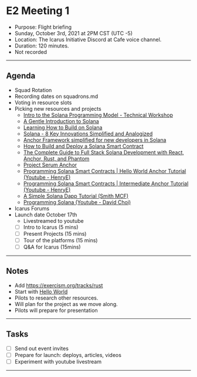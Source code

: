 # E2 Meeting 1

- Purpose: Flight briefing
- Sunday, October 3rd, 2021 at 2PM CST (UTC -5)
- Location: The Icarus Initiative Discord at Cafe voice channel.
- Duration: 120 minutes.
- Not recorded

---

## Agenda

- Squad Rotation
- Recording dates on squadrons.md
- Voting in resource slots
- Picking new resources and projects
  - [Intro to the Solana Programming Model - Technical Workshop](https://www.youtube.com/watch?v=7Iitv5tMOMY)
  - [A Gentle Introduction to Solana](https://kirima.vercel.app/post/gentleintrosolana)
  - [Learning How to Build on Solana](https://www.brianfriel.xyz/learning-how-to-build-on-solana/)
  - [Solana - 8 Key Innovations Simplified and Analogized](https://hashnode.com/post/solana-8-key-innovations-simplified-and-analogized-cku5q6zeh0jdsp9s1f9tp6ch6)
  - [Anchor Framework simplified for new developers in Solana](https://hashnode.com/post/anchor-framework-simplified-for-new-developers-in-solana-cktyttmwf09h6bps189wxcngd)
  - [How to Build and Deploy a Solana Smart Contract](https://hashnode.com/post/anchor-framework-simplified-for-new-developers-in-solana-cktyttmwf09h6bps189wxcngd)
  - [The Complete Guide to Full Stack Solana Development with React, Anchor, Rust, and Phantom](https://dev.to/dabit3/the-complete-guide-to-full-stack-solana-development-with-react-anchor-rust-and-phantom-3291)
  - [Project Serum Anchor](https://project-serum.github.io/anchor/getting-started/introduction.html)
  - [Programming Solana Smart Contracts | Hello World Anchor Tutorial (Youtube - HenryE)](https://www.youtube.com/watch?v=oD1umX_DnUw)
  - [Programming Solana Smart Contracts | Intermediate Anchor Tutorial (Youtube - HenryE)](https://www.youtube.com/watch?v=i6Ycr5nhjH8)
  - [A Simple Solana Dapp Tutorial (Smith MCF)](https://smith-mcf.medium.com/a-simple-solana-dapp-tutorial-6dedbdf65444)
  - [Programming Solana (Youtube - David Choi)](https://www.youtube.com/playlist?list=PL41Cw3fN3CfdbmhgxADwyDyIoDrxc22v2)
- Icarus Forums
- Launch date October 17th
  - Livestreamed to youtube
  - [ ] Intro to Icarus (5 mins)
  - [ ] Present Projects (15 mins)
  - [ ] Tour of the platforms (15 mins)
  - [ ] Q&A for Icarus (15mins)

---

## Notes

- Add https://exercism.org/tracks/rust
- Start with [Hello World](https://github.com/solana-labs/example-helloworld)
- Pilots to research other resources.
- Will plan for the project as we move along.
- Pilots will prepare for presentation

---

## Tasks

- [ ] Send out event invites
- [ ] Prepare for launch: deploys, articles, videos
- [ ] Experiment with youtube livestream

---
